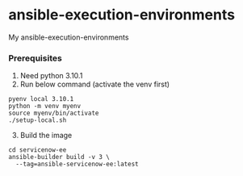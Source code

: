 # ansible-execution-environments
My ansible-execution-environments

### Prerequisites
1. Need python 3.10.1
2. Run below command (activate the venv first)
```shell
pyenv local 3.10.1
python -m venv myenv
source myenv/bin/activate
./setup-local.sh
```
3. Build the image
```shell
cd servicenow-ee
ansible-builder build -v 3 \
  --tag=ansible-servicenow-ee:latest
```